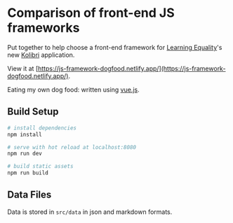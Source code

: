 # Comparison of front-end JS frameworks

Put together to help choose a front-end framework for [Learning Equality](https://learningequality.org/)'s new [Kolibri](https://github.com/learningequality/kolibri) application.

View it at [https://js-framework-dogfood.netlify.app/](https://js-framework-dogfood.netlify.app/).

Eating my own dog food: written using [vue.js](https://vuejs.org).

## Build Setup

```bash
# install dependencies
npm install

# serve with hot reload at localhost:8080
npm run dev

# build static assets
npm run build
```

## Data Files

Data is stored in `src/data` in json and markdown formats.
